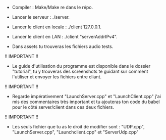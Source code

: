 

- Compiler : Make/Make re dans le répo.


- Lancer le serveur : ./server.


- Lancer le client en locale : ./client 127.0.0.1.
- Lancer le client en LAN : ./client "serverAddrIPv4".


- Dans assets tu trouveras les fichiers audio tests.


!! IMPORTANT !!
- Le guide d'utilisation du programme est disponible dans le dossier "tutorial", tu y trouveras des screenshots te guidant sur comment l'utiliser et envoyer les fichiers entre cliant.




!! IMPORTANT !!
- Regarde impérativement "LaunchServer.cpp" et "LaunchClient.cpp" j'ai mis des commentaires très important et tu ajouteras ton code du babel pour le côté server/client dans ces deux fichiers.



!! IMPORTANT !!
- Les seuls fichier que tu as le droit de modifier sont : "UDP.cpp", "LaunchServer.cpp", "Launchclient.cpp" et "ServerUdp.cpp"
